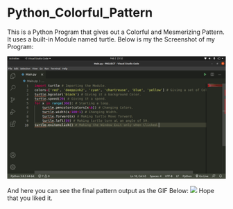 # Python_Colorful_Pattern
This is a Python Program that gives out a Colorful and Mesmerizing Pattern. It uses a built-in Module named turtle. Below is my the Screenshot of my Program:

<img src="Code_Screenshot.png"><img>

And here you can see the final pattern output as the GIF Below:
![]("Output_Pattern.GIF")
Hope that you liked it.
